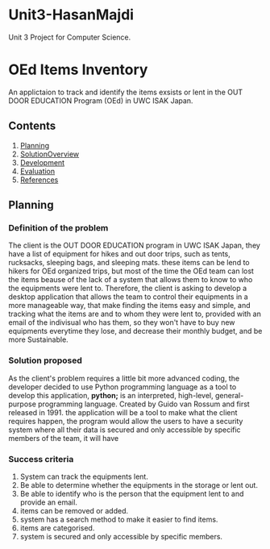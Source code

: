 # Unit3-HasanMajdi
Unit 3 Project for Computer Science. 

OEd Items Inventory 
==========================
An applictaion to track and identify the items exsists or lent in the OUT DOOR EDUCATION Program (OEd) in UWC ISAK Japan. 

Contents
---------
  1. [Planning](#planning)
  2. [SolutionOverview](#SolutionOverview)
  3. [Development](#development)
  4. [Evaluation](#evaluation)
  5. [References](#References)
  
  Planning
----------
### Definition of the problem 
The client is the OUT DOOR EDUCATION program in UWC ISAK Japan, they have a list of equipment for hikes and out door trips, such as tents, rucksacks, sleeping bags, and sleeping mats. these items can be lend to hikers for OEd organized trips, but most of the time the OEd team can lost the items beause of the lack of a system that allows them to know to who the equipments were lent to. Therefore, the client is asking to develop a desktop application that allows the team to control their equipments in a more manageable way, that make finding the items easy and simple, and tracking what the items are and to whom they were lent to, provided with an email of the indivisual who has them, so they won't have to buy new equipments everytime they lose, and decrease their monthly budget, and be more Sustainable. 

### Solution proposed
As the client's problem requires a little bit more advanced coding, the developer decided to use Python programming language as a tool to develop this application, **python;** is an interpreted, high-level, general-purpose programming language. Created by Guido van Rossum and first released in 1991. 
the application will be a tool to make what the client requires happen, the program would allow the users to have a security system where all their data is secured and only accessible by specific members of the team, it will have 

### Success criteria 
1. System can track the equipments lent. 
2. Be able to determine whether the equipments in the storage or lent out. 
3. Be able to identify who is the person that the equipment lent to and provide an email. 
4. items can be removed or added.  
5. system has a search method to make it easier to find items. 
6. items are categorised. 
7. system is secured and only accessible by specific members.
